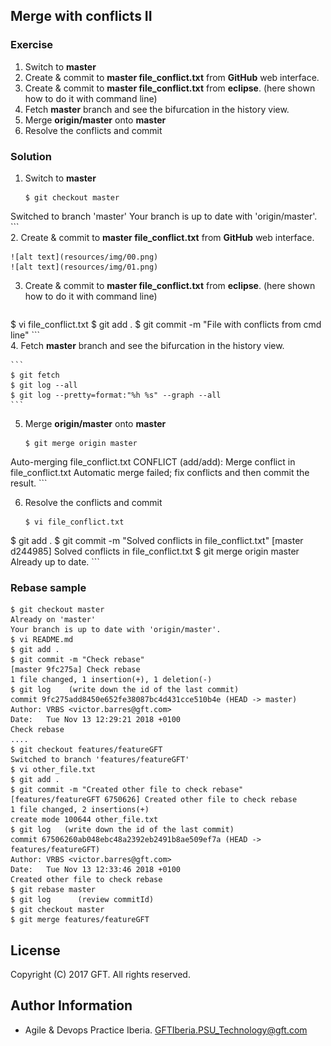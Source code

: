 ## Merge with conflicts II

### Exercise

1. Switch to **master**  
2. Create & commit to **master file_conflict.txt** from **GitHub** web interface.
3. Create & commit to **master file_conflict.txt** from **eclipse**. (here shown how to do it with command line)  
4. Fetch **master** branch and see the bifurcation in the history view.  
5. Merge **origin/master** onto **master**
6. Resolve the conflicts and commit

### Solution

 1. Switch to **master**  

    ```
    $ git checkout master
Switched to branch 'master'
Your branch is up to date with 'origin/master'.
    ```  
 2. Create & commit to **master file_conflict.txt** from **GitHub** web interface.  

    ![alt text](resources/img/00.png)
    ![alt text](resources/img/01.png)

 3. Create & commit to **master file_conflict.txt** from **eclipse**. (here shown how to do it with command line)  
  
     ```
$ vi file_conflict.txt
$ git add .
$ git commit -m "File with conflicts from cmd line"
     ```  
 4. Fetch **master** branch and see the bifurcation in the history view.  
 
    ```
    $ git fetch
    $ git log --all
    $ git log --pretty=format:"%h %s" --graph --all
    ```
    
 5. Merge **origin/master** onto **master**

    ```
    $ git merge origin master
Auto-merging file_conflict.txt
CONFLICT (add/add): Merge conflict in file_conflict.txt
Automatic merge failed; fix conflicts and then commit the result.
    ```

 6. Resolve the conflicts and commit  

    ```
    $ vi file_conflict.txt
$ git add .
$ git commit -m "Solved conflicts in file_conflict.txt"
[master d244985] Solved conflicts in file_conflict.txt
$ git merge origin master
Already up to date.
    ```    

### Rebase sample  
    
    $ git checkout master
    Already on 'master'
    Your branch is up to date with 'origin/master'.
    $ vi README.md
    $ git add .
    $ git commit -m "Check rebase"
    [master 9fc275a] Check rebase
    1 file changed, 1 insertion(+), 1 deletion(-)
    $ git log    (write down the id of the last commit)
    commit 9fc275add8450e652fe38087bc4d431cce510b4e (HEAD -> master)
    Author: VRBS <victor.barres@gft.com>
    Date:   Tue Nov 13 12:29:21 2018 +0100
    Check rebase
    ....
    $ git checkout features/featureGFT
    Switched to branch 'features/featureGFT'
    $ vi other_file.txt
    $ git add .
    $ git commit -m "Created other file to check rebase"
    [features/featureGFT 6750626] Created other file to check rebase
    1 file changed, 2 insertions(+)
    create mode 100644 other_file.txt
    $ git log  	(write down the id of the last commit)
    commit 67506260ab048ebc48a2392eb2491b8ae509ef7a (HEAD -> features/featureGFT)
    Author: VRBS <victor.barres@gft.com>
    Date:   Tue Nov 13 12:33:46 2018 +0100
    Created other file to check rebase
    $ git rebase master
    $ git log      (review commitId)
    $ git checkout master
    $ git merge features/featureGFT 
    
## License
Copyright (C) 2017 GFT. All rights reserved.

## Author Information
* Agile & Devops Practice Iberia. GFTIberia.PSU_Technology@gft.com
